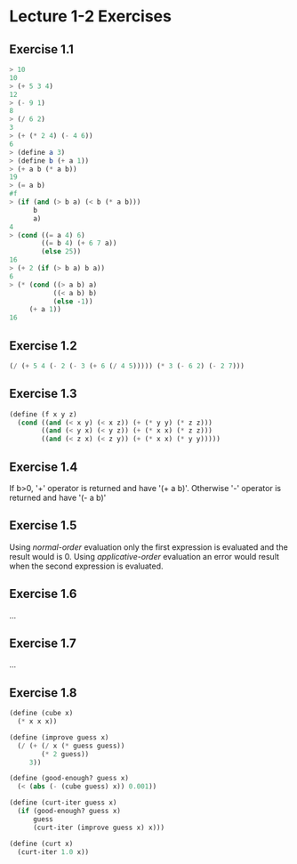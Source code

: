 # Lecture 1-2 Exercises

## Exercise 1.1

```scheme
> 10
10
> (+ 5 3 4)
12
> (- 9 1)
8
> (/ 6 2)
3
> (+ (* 2 4) (- 4 6))
6
> (define a 3)
> (define b (+ a 1))
> (+ a b (* a b))
19
> (= a b)
#f
> (if (and (> b a) (< b (* a b)))
      b
      a)
4
> (cond ((= a 4) 6)
        ((= b 4) (+ 6 7 a))
        (else 25))
16
> (+ 2 (if (> b a) b a))
6
> (* (cond ((> a b) a)
           ((< a b) b)
           (else -1))
     (+ a 1))
16
```

## Exercise 1.2

```scheme
(/ (+ 5 4 (- 2 (- 3 (+ 6 (/ 4 5))))) (* 3 (- 6 2) (- 2 7)))
```


## **Exercise 1.3**

```scheme
(define (f x y z)
  (cond ((and (< x y) (< x z)) (+ (* y y) (* z z)))
        ((and (< y x) (< y z)) (+ (* x x) (* z z)))
        ((and (< z x) (< z y)) (+ (* x x) (* y y)))))
```


## Exercise 1.4

If b>0, '+' operator is returned and have '(+ a b)'. Otherwise '-' operator is returned and have '(- a b)'


## Exercise 1.5

Using _normal-order_ evaluation only the first expression is evaluated and the result would is 0. Using _applicative-order_ evaluation an error would result when the second expression is evaluated.


## Exercise 1.6
...


## Exercise 1.7
...


## Exercise 1.8

```scheme
(define (cube x)
  (* x x x))

(define (improve guess x)
  (/ (+ (/ x (* guess guess))
        (* 2 guess))
     3))

(define (good-enough? guess x)
  (< (abs (- (cube guess) x)) 0.001))

(define (curt-iter guess x)
  (if (good-enough? guess x)
      guess
      (curt-iter (improve guess x) x)))

(define (curt x)
  (curt-iter 1.0 x))
```
